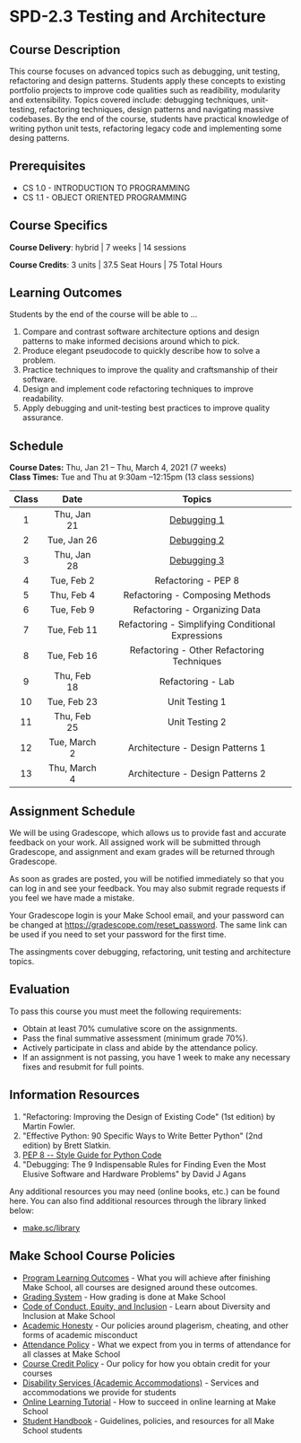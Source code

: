 # SPD-2.3 Testing and Architecture

## Course Description

This course focuses on advanced topics such as debugging, unit testing, refactoring and design patterns. Students apply these concepts to existing portfolio projects to improve code qualities such as readibility, modularity and extensibility. Topics covered include: debugging techniques, unit-testing, refactoring techniques, design patterns and navigating massive codebases. By the end of the course, students have practical knowledge of writing python unit tests, refactoring legacy code and implementing some desing patterns. 

## Prerequisites

- CS 1.0 - INTRODUCTION TO PROGRAMMING
- CS 1.1 - OBJECT ORIENTED PROGRAMMING

## Course Specifics

**Course Delivery**: hybrid | 7 weeks | 14 sessions

**Course Credits**: 3 units | 37.5 Seat Hours | 75 Total Hours

## Learning Outcomes

Students by the end of the course will be able to ...

1. Compare and contrast software architecture options and design patterns to make informed decisions around which to pick.
1. Produce elegant pseudocode to quickly describe how to solve a problem.
1. Practice techniques to improve the quality and craftsmanship of their software.
1. Design and implement code refactoring techniques to improve readability.
1. Apply debugging and unit-testing best practices to improve quality assurance.

## Schedule

**Course Dates:** Thu, Jan 21 – Thu, March 4, 2021 (7 weeks)<br>
**Class Times:** Tue and Thu at 9:30am –12:15pm (13 class sessions)

| Class |          Date          |                 Topics                  |
|:-----:|:----------------------:|:---------------------------------------:|
|  1 |  Thu, Jan 21                         | [Debugging 1](https://docs.google.com/presentation/d/1gHNAh4z_IFsW9lQbBWDtULEDxX7YCjgh9U4NJAivt00/edit?usp=sharing) |
|  2 |  Tue, Jan 26                      | [Debugging 2](https://docs.google.com/presentation/d/1JFOS4z4hhejgyR7_jBDGOFBywJrqik1Bb18c_sugsDc/edit?usp=sharing) |
|  3 |  Thu, Jan 28                         | [Debugging 3](https://docs.google.com/presentation/d/1Lf1UfOtA02nUmL53Gf8CJwqEpaVXicpvSOa-mTuh8rg/edit?usp=sharing) |
|  4 |  Tue, Feb 2                     | Refactoring - PEP 8 |
|  5 |  Thu, Feb 4                        | Refactoring - Composing Methods |
|  6 |  Tue, Feb 9                     |  Refactoring -  Organizing Data  |
|  7 |  Tue, Feb 11                     |  Refactoring - Simplifying Conditional Expressions |              |
|  8 |  Tue, Feb 16                     | Refactoring - Other Refactoring Techniques |
|  9 |  Thu, Feb 18                      | Refactoring  - Lab|
| 10 |  Tue, Feb 23                     | Unit Testing 1 |
| 11 |  Thu, Feb 25                        | Unit Testing 2|
| 12 |  Tue, March 2                        | Architecture - Design Patterns 1|
| 13 |  Thu, March 4                           | Architecture - Design Patterns 2|

## Assignment Schedule

We will be using Gradescope, which allows us to provide fast and accurate feedback on your work. All assigned work will be submitted through Gradescope, and assignment and exam grades will be returned through Gradescope.

As soon as grades are posted, you will be notified immediately so that you can log in and see your feedback. You may also submit regrade requests if you feel we have made a mistake.

Your Gradescope login is your Make School email, and your password can be changed at https://gradescope.com/reset_password. The same link can be used if you need to set your password for the first time.

The assingments cover debugging, refactoring, unit testing and architecture topics.

## Evaluation

To pass this course you must meet the following requirements:

- Obtain at least 70% cumulative score on the assignments.
- Pass the final summative assessment (minimum grade 70%).
- Actively participate in class and abide by the attendance policy.
- If an assignment is not passing, you have 1 week to make any necessary fixes and resubmit for full points.

## Information Resources

1. "Refactoring: Improving the Design of Existing Code" (1st edition) by Martin Fowler.
1. "Effective Python: 90 Specific Ways to Write Better Python" (2nd edition) by Brett Slatkin.
1. [PEP 8 -- Style Guide for Python Code](https://www.python.org/dev/peps/pep-0008/)
1. "Debugging: The 9 Indispensable Rules for Finding Even the Most Elusive Software and Hardware Problems" by  David J Agans

Any additional resources you may need (online books, etc.) can be found here. You can also find additional resources through the library linked below:

- [make.sc/library](http://make.sc/library)

## Make School Course Policies

- [Program Learning Outcomes](https://make.sc/program-learning-outcomes) - What you will achieve after finishing Make School, all courses are designed around these outcomes.
- [Grading System](https://make.sc/grading-system) - How grading is done at Make School
- [Code of Conduct, Equity, and Inclusion](https://make.sc/code-of-conduct) - Learn about Diversity and Inclusion at Make School
- [Academic Honesty](https://make.sc/academic-honesty-policy) - Our policies around plagerism, cheating, and other forms of academic misconduct
- [Attendance Policy](https://make.sc/attendance-policy) - What we expect from you in terms of attendance for all classes at Make School
- [Course Credit Policy](https://make.sc/course-credit-policy) - Our policy for how you obtain credit for your courses
- [Disability Services (Academic Accommodations)](https://make.sc/disability-services) - Services and accommodations we provide for students
- [Online Learning Tutorial](https://make.sc/online-learning-tutorial) - How to succeed in online learning at Make School
- [Student Handbook](https://make.sc/student-handbook) - Guidelines, policies, and resources for all Make School students
